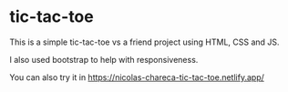 # tic-tac-toe


This is a simple tic-tac-toe vs a friend project using HTML, CSS and JS.

I also used bootstrap to help with responsiveness.

You can also try it in https://nicolas-chareca-tic-tac-toe.netlify.app/
